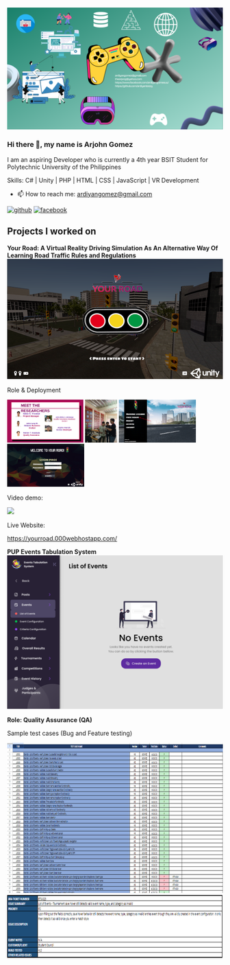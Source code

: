 ![](https://github.com/ardiyanteezy/ardiyanteezy/blob/main/Arjohn%20Gomez.png)

### Hi there 👋, my name is Arjohn Gomez

I am an aspiring Developer who is currently a 4th year BSIT Student for Polytechnic University of the Philippines

Skills: C# | Unity | PHP | HTML | CSS | JavaScript | VR Development

- 📫 How to reach me: ardiyangomez@gmail.com 

[<img src='https://cdn.jsdelivr.net/npm/simple-icons@3.0.1/icons/github.svg' alt='github' height='40'>](https://github.com/https://github.com/ardiyanteezy)  [<img src='https://cdn.jsdelivr.net/npm/simple-icons@3.0.1/icons/facebook.svg' alt='facebook' height='40'>](https://www.facebook.com/https://www.facebook.com/ardiyangomesuu/)  

## Projects I worked on
**Your Road: A Virtual Reality Driving Simulation As An Alternative Way Of Learning Road Traffic Rules and Regulations**
<img src='https://github.com/ardiyanteezy/ardiyanteezy/blob/main/ui.png'>


Role & Deployment

<img src='https://github.com/ardiyanteezy/ardiyanteezy/blob/main/Capture.PNG' height='100'>  <img src='https://github.com/ardiyanteezy/ardiyanteezy/blob/main/deploy.jpg' height='100'> <img src='https://github.com/ardiyanteezy/ardiyanteezy/blob/main/mainmenu.png' height='100'> <img src='https://github.com/ardiyanteezy/ardiyanteezy/blob/main/login.png' height='100'> 

Video demo:

[<img src="https://img.youtube.com/vi/ZHwjlYJCD84/hqdefault.jpg"
/>](https://www.youtube.com/embed/ZHwjlYJCD84)

Live Website:

https://yourroad.000webhostapp.com/

**PUP Events Tabulation System**
<img src='https://github.com/ardiyanteezy/ardiyanteezy/blob/main/loe.png'>

**Role: Quality Assurance (QA)**

Sample test cases (Bug and Feature testing)


<img src='https://github.com/ardiyanteezy/ardiyanteezy/blob/main/featuretest.PNG' height='350'>  <img src='https://github.com/ardiyanteezy/ardiyanteezy/blob/main/bugtest.PNG' height='150'> 



